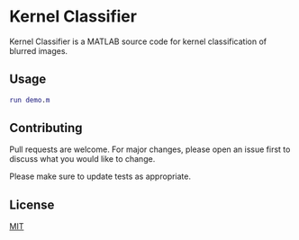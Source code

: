 # Kernel Classifier

Kernel Classifier is a MATLAB source code for kernel classification of blurred images.

## Usage

```matlab
run demo.m
```

## Contributing

Pull requests are welcome. For major changes, please open an issue first
to discuss what you would like to change.

Please make sure to update tests as appropriate.

## License

[MIT](https://choosealicense.com/licenses/mit/)
